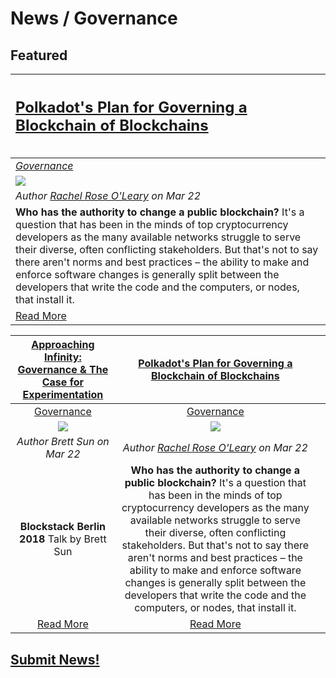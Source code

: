 # News / Governance

## **Featured**
[<h2>Polkadot's Plan for Governing a Blockchain of Blockchains<h2>](https://www.coindesk.com/polkadots-radical-plan-governing-blockchain-blockchains/) | 
:-----------|
[_Governance_](governance.md) |
[<img src="https://media.coindesk.com/uploads/2018/03/buttons-860x430.jpg">](https://www.coindesk.com/polkadots-radical-plan-governing-blockchain-blockchains/) |
_Author [Rachel Rose O'Leary](https://www.coindesk.com/author/rachelroseoleary/) on Mar 22_ |
**Who has the authority to change a public blockchain?** It's a question that has been in the minds of top cryptocurrency developers as the many available networks struggle to serve their diverse, often conflicting stakeholders. But that's not to say there aren't norms and best practices – the ability to make and enforce software changes is generally split between the developers that write the code and the computers, or nodes, that install it. |
[Read More](https://www.coindesk.com/polkadots-radical-plan-governing-blockchain-blockchains/) |

|[**Approaching Infinity: Governance & The Case for Experimentation**](https://www.youtube.com/watch?v=nn1HsC99wcM) | [**Polkadot's Plan for Governing a Blockchain of Blockchains**](https://www.coindesk.com/polkadots-radical-plan-governing-blockchain-blockchains/)| |
:-----------:|:-----------:|:-----------:|  
| [Governance](governance.md)| [Governance](governance.md)||
| ![](../images/monthly_no_image.png) | [<img src="https://media.coindesk.com/uploads/2018/03/buttons-860x430.jpg">](https://www.coindesk.com/polkadots-radical-plan-governing-blockchain-blockchains/)|
| _Author Brett Sun on Mar 22_ | _Author [Rachel Rose O'Leary](https://www.coindesk.com/author/rachelroseoleary/) on Mar 22_|
| **Blockstack Berlin 2018** Talk by Brett Sun | **Who has the authority to change a public blockchain?** It's a question that has been in the minds of top cryptocurrency developers as the many available networks struggle to serve their diverse, often conflicting stakeholders. But that's not to say there aren't norms and best practices – the ability to make and enforce software changes is generally split between the developers that write the code and the computers, or nodes, that install it. |
| [Read More](https://www.youtube.com/watch?v=nn1HsC99wcM)| [Read More](https://www.coindesk.com/polkadots-radical-plan-governing-blockchain-blockchains/) |


## [Submit News!](/guides/guide_for_submitting_news.md)
